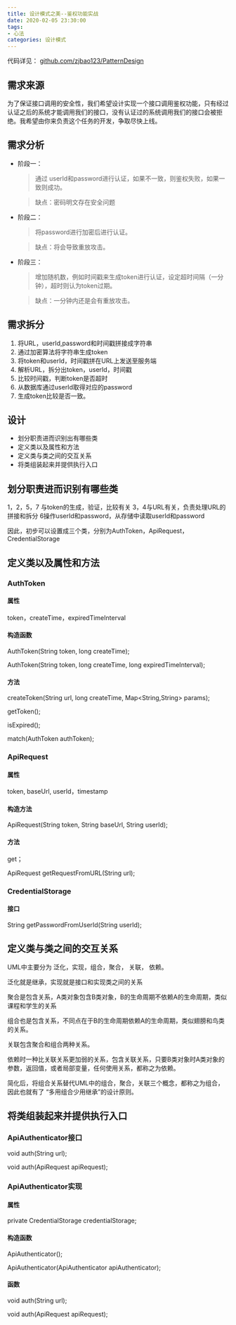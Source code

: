 ```yaml
---
title: 设计模式之美--鉴权功能实战
date: 2020-02-05 23:30:00
tags:
- 心法
categories: 设计模式
---
```



代码详见： [github.com/zjbao123/PatternDesign](https://github.com/zjbao123/PatternDesign/tree/master/ApiAuthenticator)

## 需求来源

为了保证接口调用的安全性，我们希望设计实现一个接口调用鉴权功能，只有经过认证之后的系统才能调用我们的接口，没有认证过的系统调用我们的接口会被拒绝。我希望由你来负责这个任务的开发，争取尽快上线。


<!-- more -->

## 需求分析

* 阶段一：
    > 通过 userId和password进行认证，如果不一致，则鉴权失败，如果一致则成功。
    
    > 缺点：密码明文存在安全问题
* 阶段二：
    > 将password进行加密后进行认证。
    
    > 缺点：将会导致重放攻击。
* 阶段三：
    > 增加随机数，例如时间戳来生成token进行认证，设定超时间隔（一分钟），超时则认为token过期。
 
    > 缺点：一分钟内还是会有重放攻击。

## 需求拆分

1. 将URL，userId,password和时间戳拼接成字符串
2. 通过加密算法将字符串生成token
3. 将token和userId，时间戳拼在URL上发送至服务端
4. 解析URL，拆分出token，userId，时间戳
5. 比较时间戳，判断token是否超时
6. 从数据库通过userId取得对应的password
7. 生成token比较是否一致。

## 设计

* 划分职责进而识别出有哪些类
* 定义类以及属性和方法
* 定义类与类之间的交互关系
* 将类组装起来并提供执行入口

## 划分职责进而识别有哪些类

1，2，5，7 与token的生成，验证，比较有关
3，4与URL有关，负责处理URL的拼接和拆分
6操作userId和password，从存储中读取userId和password

因此，初步可以设置成三个类，分别为AuthToken，ApiRequest，CredentialStorage

## 定义类以及属性和方法

### AuthToken

#### 属性

token，createTime，expiredTimeInterval

#### 构造函数

AuthToken(String token, long createTime);

AuthToken(String token, long createTime, long expiredTimeInterval);

#### 方法

createToken(String url, long createTime, Map<String,String> params);

getToken();

isExpired();

match(AuthToken authToken);

### ApiRequest

#### 属性
token, baseUrl, userId，timestamp
#### 构造方法
ApiRequest(String token, String baseUrl, String userId);
#### 方法

get；

ApiRequest getRequestFromURL(String url);


### CredentialStorage

#### 接口
String getPasswordFromUserId(String userId);

## 定义类与类之间的交互关系
UML中主要分为 泛化，实现，组合，聚合， 关联， 依赖。

泛化就是继承，实现就是接口和实现类之间的关系

聚合是包含关系，A类对象包含B类对象，B的生命周期不依赖A的生命周期，类似课程和学生的关系

组合也是包含关系，不同点在于B的生命周期依赖A的生命周期，类似翅膀和鸟类的关系。

关联包含聚合和组合两种关系。

依赖时一种比关联关系更加弱的关系，包含关联关系，只要B类对象时A类对象的参数，返回值，或者局部变量，任何使用关系，都称之为依赖。

简化后，将组合关系替代UML中的组合，聚合，关联三个概念，都称之为组合，因此也就有了
“多用组合少用继承”的设计原则。

## 将类组装起来并提供执行入口

### ApiAuthenticator接口

void auth(String url);

void auth(ApiRequest apiRequest);

### ApiAuthenticator实现
#### 属性

private CredentialStorage credentialStorage;

#### 构造函数

ApiAuthenticator();

ApiAuthenticator(ApiAuthenticator apiAuthenticator);

#### 函数

void auth(String url);

void auth(ApiRequest apiRequest);

